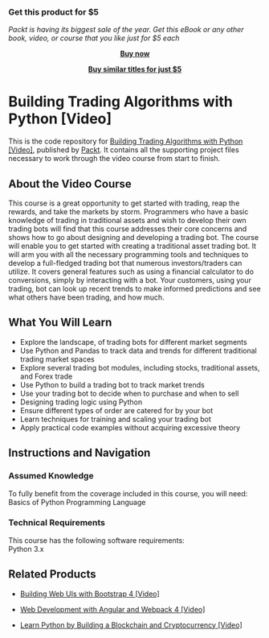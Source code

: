 
### Get this product for $5

<i>Packt is having its biggest sale of the year. Get this eBook or any other book, video, or course that you like just for $5 each</i>


<b><p align='center'>[Buy now](https://packt.link/9781788832144)</p></b>


<b><p align='center'>[Buy similar titles for just $5](https://subscription.packtpub.com/search)</p></b>


# Building Trading Algorithms with Python [Video]
This is the code repository for [Building Trading Algorithms with Python [Video]](https://www.packtpub.com/application-development/building-trading-algorithms-python-video?utm_source=github&utm_medium=repository&utm_campaign=9781788832144), published by [Packt](https://www.packtpub.com/?utm_source=github). It contains all the supporting project files necessary to work through the video course from start to finish.
## About the Video Course
This course is a great opportunity to get started with trading, reap the rewards, and take the markets by storm. Programmers who have a basic knowledge of trading in traditional assets and wish to develop their own trading bots will find that this course addresses their core concerns and shows how to go about designing and developing a trading bot. 
The course will enable you to get started with creating a traditional asset trading bot. It will arm you with all the necessary programming tools and techniques to develop a full-fledged trading bot that numerous investors/traders can utilize. It covers general features such as using a financial calculator to do conversions, simply by interacting with a bot. Your customers, using your trading, bot can look up recent trends to make informed predictions and see what others have been trading, and how much.

<H2>What You Will Learn</H2>
<DIV class=book-info-will-learn-text>
<UL>
<LI>Explore the landscape, of trading bots for different market segments 
<LI>Use Python and Pandas to track data and trends for different traditional trading market spaces 
<LI>Explore several trading bot modules, including stocks, traditional assets, and Forex trade 
<LI>Use Python to build a trading bot to track market trends&nbsp; 
<LI>Use your trading bot to decide when to purchase and when to sell 
<LI>Designing trading logic using Python 
<LI>Ensure different types of order are catered for by your bot 
<LI>Learn techniques for training and scaling your trading bot 
<LI>Apply practical code examples without acquiring excessive theory </LI></UL></DIV>

## Instructions and Navigation
### Assumed Knowledge
To fully benefit from the coverage included in this course, you will need:<br/>
Basics of Python Programming Language
### Technical Requirements
This course has the following software requirements:<br/>
Python 3.x

## Related Products
* [Building Web UIs with Bootstrap 4 [Video]](https://www.packtpub.com/web-development/building-web-uis-bootstrap-4-video?utm_source=github&utm_medium=repository&utm_campaign=9781788396134)

* [Web Development with Angular and Webpack 4 [Video]](https://www.packtpub.com/web-development/web-development-angular-and-webpack-4-video?utm_source=github&utm_medium=repository&utm_campaign=9781789340150)

* [Learn Python by Building a Blockchain and Cryptocurrency [Video]](https://www.packtpub.com/application-development/learn-python-building-blockchain-and-cryptocurrency-video?utm_source=github&utm_medium=repository&utm_campaign=9781789610666)

